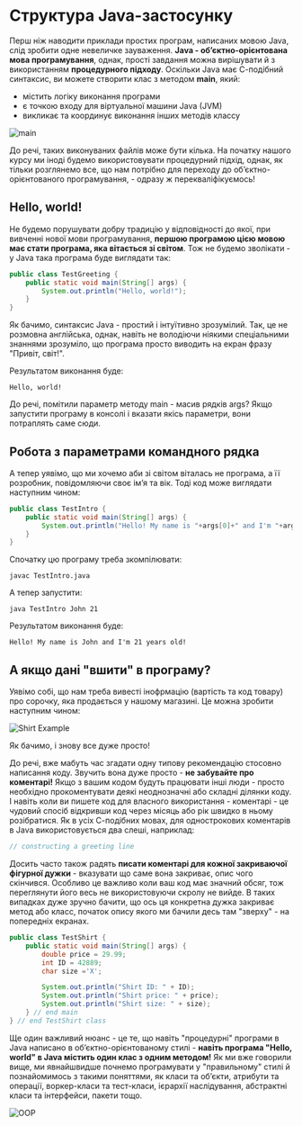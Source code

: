 # Структура Java-застосунку
Перш ніж наводити приклади простих програм, написаних мовою Java, слід зробити одне невеличке зауваження.
**Java - об’єктно-орієнтована мова програмування**, однак, прості завдання можна вирішувати й з використанням **процедурного підходу**.
Оскільки Java має С-подібний синтаксис, ви можете створити клас з методом **main**, який:
* містить логіку виконання програми
* є точкою входу для віртуальної машини Java (JVM)
* викликає та координує виконання інших методів классу

![main](https://raw.githubusercontent.com/ppc-ntu-khpi/oop/gh-pages/img-modules/Java-main.png)

До речі, таких виконуваних файлів може бути кілька. На початку нашого курсу ми іноді будемо використовувати процедурний підхід, однак, як тільки
розглянемо все, що нам потрібно для переходу до об’єктно-орієнтованого програмування, - одразу ж перекваліфікуємось!

## Hello, world!

Не будемо порушувати добру традицію у відповідності до якої, при вивченні нової мови програмування, **першою програмою цією мовою має стати програма, яка вітається зі світом**.
Тож не будемо зволікати - у Java така програма буде виглядати так:

```java
public class TestGreeting {
    public static void main(String[] args) {
        System.out.println("Hello, world!");
    }
}
```
Як бачимо, синтаксис Java - простий і інтуїтивно зрозумілий. Так, це не розмовна англійська, однак, навіть не володіючи ніякими спеціальними знаннями зрозуміло,
що програма просто виводить на екран фразу "Привіт, світ!".

Результатом виконання буде:

```shell
Hello, world!
```

До речі, помітили параметр методу main - масив рядків args? Якщо запустити програму в консолі і вказати якісь параметри, вони потраплять саме сюди.

## Робота з параметрами командного рядка

А тепер уявімо, що ми хочемо аби зі світом віталась не програма, а її розробник, повідомляючи своє ім’я та вік.
Тоді код може виглядати наступним чином:

```java
public class TestIntro {
    public static void main(String[] args) {
        System.out.println("Hello! My name is "+args[0]+" and I'm "+args[1]+" years old!");
    }
}
```

Спочатку цю програму треба зкомпілювати:

```shell
javac TestIntro.java
```

А тепер запустити:

```shell
java TestIntro John 21
```

Результатом виконання буде:

```shell
Hello! My name is John and I'm 21 years old!
```

## А якщо дані "вшити" в програму?

Уявімо собі, що нам треба вивесті інофрмацію (вартість та код товару) про сорочку, яка продається у нашому магазині.
Це можна зробити наступним чином:

![Shirt Example](https://raw.githubusercontent.com/ppc-ntu-khpi/oop/gh-pages/img-modules/Shirt_example.png)

Як бачимо, і знову все дуже просто!

До речі, вже мабуть час згадати одну типову рекомендацію стосовно написання коду. Звучить вона дуже просто - **не забувайте про коментарі!**
Якщо з вашим кодом будуть працювати інші люди - просто необхідно прокоментувати деякі неоднозначні або складні ділянки коду.
І навіть коли ви пишете код для власного використання - коментарі - це чудовий спосіб відкривши код через місяць або рік швидко в ньому розібратися.
Як в усіх С-подібних мовах, для однострокових коментарів в Java використовується два слеші, наприклад:

```java
// constructing a greeting line
```

Досить часто також радять **писати коментарі для кожної закриваючої фігурної дужки** - вказувати що саме вона закриває,
опис чого скінчився. Особливо це важливо коли ваш код має значний обсяг, тож переглянути його весь не використовуючи скролу не вийде.
В таких випадках дуже зручно бачити, що ось ця конкретна дужка закриває метод або класс, початок опису якого ми бачили десь там "зверху" - на попередніх екранах.

```java
public class TestShirt {
    public static void main(String[] args) {
        double price = 29.99;
        int ID = 42889;
        char size ='X';

        System.out.println("Shirt ID: " + ID);
        System.out.println("Shirt price: " + price);
        System.out.println("Shirt size: " + size);
    } // end main
} // end TestShirt class
```

Ще один важливий нюанс - це те, що навіть "процедурні" програми в Java написано в об’єктно-орієнтованому стилі - **навіть програма "Hello, world" в Java містить один клас з одним методом!**
Як ми вже говорили вище, ми явнайшвидше почнемо програмувати у "правильному" стилі й познайомимось з такими поняттями, як
класи та об’єкти, атрибути та операції, воркер-класи та тест-класи, ієрархії наслідування, абстрактні класи та інтерфейси, пакети тощо.

![OOP](https://raw.githubusercontent.com/ppc-ntu-khpi/oop/gh-pages/img-modules/OOP.png)